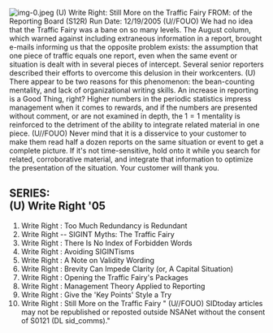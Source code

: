 ![img-0.jpeg](img-0.jpeg)
(U) Write Right: Still More on the Traffic Fairy
FROM:
of the Reporting Board (S12R)
Run Date: 12/19/2005
(U//FOUO) We had no idea that the Traffic Fairy was a bane on so many levels. The August column, which warned against including extraneous information in a report, brought e-mails informing us that the opposite problem exists: the assumption that one piece of traffic equals one report, even when the same event or situation is dealt with in several pieces of intercept. Several senior reporters described their efforts to overcome this delusion in their workcenters.
(U) There appear to be two reasons for this phenomenon: the bean-counting mentality, and lack of organizational writing skills. An increase in reporting is a Good Thing, right? Higher numbers in the periodic statistics impress management when it comes to rewards, and if the numbers are presented without comment, or are not examined in depth, the $1=1$ mentality is reinforced to the detriment of the ability to integrate related material in one piece.
(U//FOUO) Never mind that it is a disservice to your customer to make them read half a dozen reports on the same situation or event to get a complete picture. If it's not time-sensitive, hold onto it while you search for related, corroborative material, and integrate that information to optimize the presentation of the situation. Your customer will thank you.

## SERIES: <br> (U) Write Right '05

1. Write Right : Too Much Redundancy is Redundant
2. Write Right -- SIGINT Myths: The Traffic Fairy
3. Write Right : There Is No Index of Forbidden Words
4. Write Right : Avoiding SIGINTisms
5. Write Right : A Note on Validity Wording
6. Write Right : Brevity Can Impede Clarity (or, A Capital Situation)
7. Write Right : Opening the Traffic Fairy's Packages
8. Write Right : Management Theory Applied to Reporting
9. Write Right : Give the 'Key Points' Style a Try
10. Write Right : Still More on the Traffic Fairy
" (U//FOUO) SIDtoday articles may not be republished or reposted outside NSANet without the consent of S0121 (DL sid_comms)."
